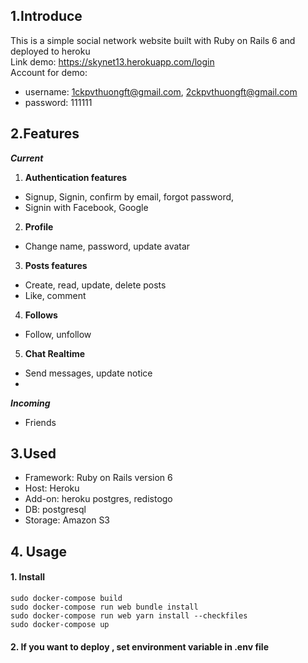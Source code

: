 ## 1.Introduce
This is a simple social network website built with Ruby on Rails 6 and deployed to heroku  
Link demo: https://skynet13.herokuapp.com/login  
Account for demo: 
- username: 1ckpvthuongft@gmail.com, 2ckpvthuongft@gmail.com
- password: 111111
## 2.Features
***Current***  
1. **Authentication features**
- Signup, Signin, confirm by email, forgot password, 
- Signin with Facebook, Google
2. **Profile**  
- Change name, password, update avatar
3. **Posts features**  
- Create, read, update, delete posts
- Like, comment
4. **Follows**  
- Follow, unfollow
5. **Chat Realtime**  
- Send messages, update notice  
- 
***Incoming***
- Friends

## 3.Used
- Framework: Ruby on Rails version 6
- Host: Heroku
- Add-on: heroku postgres, redistogo
- DB: postgresql
- Storage: Amazon S3
## 4. Usage
#### 1. Install
`sudo docker-compose build`  
`sudo docker-compose run web bundle install`  
`sudo docker-compose run web yarn install --checkfiles`  
`sudo docker-compose up`  
#### 2. If you want to deploy , set environment variable in .env file
